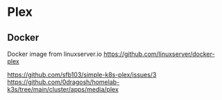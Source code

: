 # Plex

## Docker

Docker image from linuxserver.io https://github.com/linuxserver/docker-plex

https://github.com/sfb103/simple-k8s-plex/issues/3
https://github.com/0dragosh/homelab-k3s/tree/main/cluster/apps/media/plex
